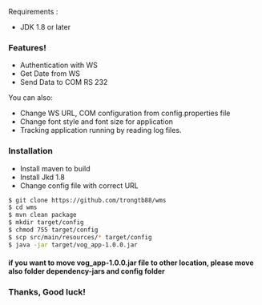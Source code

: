 Requirements :
  - JDK 1.8 or later

### Features!

  - Authentication with WS
  - Get Date from WS
  - Send Data to COM RS 232

You can also:
  - Change WS URL, COM configuration from config.properties file
  - Change font style and font size for application
  - Tracking application running by reading log files.
### Installation

- Install maven to build
- Install Jkd 1.8
- Change config file with correct URL

```sh
$ git clone https://github.com/trongtb88/wms
$ cd wms
$ mvn clean package
$ mkdir target/config
$ chmod 755 target/config
$ scp src/main/resources/* target/config
$ java -jar target/vog_app-1.0.0.jar
```

#### if you want to move vog_app-1.0.0.jar file to other location, please move also folder dependency-jars and config folder

### Thanks, Good luck!
